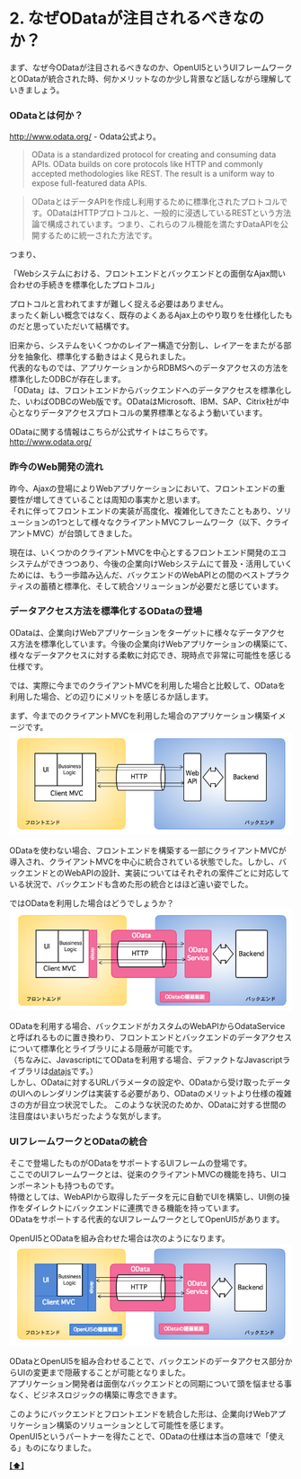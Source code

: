 <a name="whatisodata">2. なぜODataが注目されるべきなのか？</a>
========

まず、なぜ今ODataが注目されるべきなのか、OpenUI5というUIフレームワークとODataが統合された時、何かメリットなのか少し背景など話しながら理解していきましょう。

### ODataとは何か？

<http://www.odata.org/> - Odata公式より。

> OData is a standardized protocol for creating and consuming data APIs. OData builds on core protocols like HTTP and commonly accepted methodologies like REST. The result is a uniform way to expose full-featured data APIs.  

> ODataとはデータAPIを作成し利用するために標準化されたプロトコルです。ODataはHTTPプロトコルと、一般的に浸透しているRESTという方法論で構成されています。つまり、これらのフル機能を満たすDataAPIを公開するために統一された方法です。

つまり、

「Webシステムにおける、フロントエンドとバックエンドとの面倒なAjax問い合わせの手続きを標準化したプロトコル」

プロトコルと言われてますが難しく捉える必要はありません。  
まったく新しい概念ではなく、既存のよくあるAjax上のやり取りを仕様化したものだと思っていただいて結構です。

旧来から、システムをいくつかのレイアー構造で分割し、レイアーをまたがる部分を抽象化、標準化する動きはよく見られました。  
代表的なものでは、アプリケーションからRDBMSへのデータアクセスの方法を標準化したODBCが存在します。  
「OData」は、フロントエンドからバックエンドへのデータアクセスを標準化した、いわばODBCのWeb版です。ODataはMicrosoft、IBM、SAP、Citrix社が中心となりデータアクセスプロトコルの業界標準となるよう動いています。 

ODataに関する情報はこちらが公式サイトはこちらです。  
<http://www.odata.org/>

### 昨今のWeb開発の流れ

昨今、Ajaxの登場によりWebアプリケーションにおいて、フロントエンドの重要性が増してきていることは周知の事実かと思います。  
それに伴ってフロントエンドの実装が高度化、複雑化してきたこともあり、ソリューションの1つとして様々なクライアントMVCフレームワーク（以下、クライアントMVC）が台頭してきました。

現在は、いくつかのクライアントMVCを中心とするフロントエンド開発のエコシステムができつつあり、今後の企業向けWebシステムにて普及・活用していくためには、もう一歩踏み込んだ、バックエンドのWebAPIとの間のベストプラクティスの蓄積と標準化、そして統合ソリューションが必要だと感じています。  

### データアクセス方法を標準化するODataの登場

ODataは、企業向けWebアプリケーションをターゲットに様々なデータアクセス方法を標準化しています。今後の企業向けWebアプリケーションの構築にて、様々なデータアクセスに対する柔軟に対応でき、現時点で非常に可能性を感じる仕様です。

では、実際に今までのクライアントMVCを利用した場合と比較して、ODataを利用した場合、どの辺りにメリットを感じるか話します。

まず、今までのクライアントMVCを利用した場合のアプリケーション構築イメージです。
![ODataを利用しない場合](img/2-1.png)

ODataを使わない場合、フロントエンドを構築する一部にクライアントMVCが導入され、クライアントMVCを中心に統合されている状態でした。しかし、バックエンドとのWebAPIの設計、実装についてはそれぞれの案件ごとに対応している状況で、バックエンドも含めた形の統合とはほど遠い姿でした。

ではODataを利用した場合はどうでしょうか？
![ODataを利用する場合](img/2-2.png)

ODataを利用する場合、バックエンドがカスタムのWebAPIからOdataServiceと呼ばれるものに置き換わり、フロントエンドとバックエンドのデータアクセスについて標準化とライブラリによる隠蔽が可能です。  
（ちなみに、JavascriptにてODataを利用する場合、デファクトなJavascriptライブラリは[datajs](http://datajs.codeplex.com/)です。）  
しかし、ODataに対するURLパラメータの設定や、ODataから受け取ったデータのUIへのレンダリングは実装する必要があり、ODataのメリットより仕様の複雑さの方が目立つ状況でした。
このような状況のためか、ODataに対する世間の注目度はいまいちだったような気がします。

### UIフレームワークとODataの統合

そこで登場したものがODataをサポートするUIフレームの登場です。  
ここでのUIフレームワークとは、従来のクライアントMVCの機能を持ち、UIコンポーネントも持つものです。  
特徴としては、WebAPIから取得したデータを元に自動でUIを構築し、UI側の操作をダイレクトにバックエンドに連携できる機能を持っています。  
ODataをサポートする代表的なUIフレームワークとしてOpenUI5があります。

OpenUI5とODataを組み合わせた場合は次のようになります。
![ODataとOpenUi5利用する場合](img/2-3.png)

ODataとOpenUI5を組み合わせることで、バックエンドのデータアクセス部分からUIの変更まで隠蔽することが可能となりました。  
アプリケーション開発者は面倒なバックエンドとの同期について頭を悩ませる事なく、ビジネスロジックの構築に専念できます。

このようにバックエンドとフロントエンドを統合した形は、企業向けWebアプリケーション構築のソリューションとして可能性を感じます。  
OpenUI5というパートナーを得たことで、ODataの仕様は本当の意味で「使える」ものになりました。

**[[⬆]](#table)**